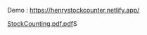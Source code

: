 Demo : https://henrystockcounter.netlify.app/


[StockCounting.pdf.pdf](https://github.com/HenryHong91/Projects_/files/14035386/StockCounting.pdf)S
